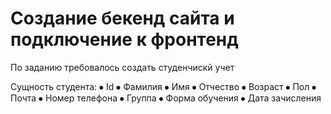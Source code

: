 # Создание бекенд сайта и подключение к фронтенд
По заданию требовалось создать студенчискй учет

Сущность студента:
⦁	Id
⦁	Фамилия
⦁	Имя
⦁	Отчество
⦁ Возраст
⦁ Пол
⦁ Почта
⦁ Номер телефона
⦁ Группа
⦁ Форма обучения
⦁ Дата зачисления
